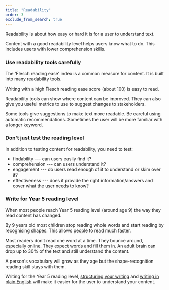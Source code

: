 ```yaml
---
title: "Readability"
order: 3
exclude_from_search: true
---
```


Readability is about how easy or hard it is for a user to understand text.

Content with a good readability level helps users know what to do. This includes users with lower comprehension skills.

### Use readability tools carefully

The 'Flesch reading ease' index is a common measure for content. It is built into many readability tools.

Writing with a high Flesch reading ease score (about 100) is easy to read.

Readability tools can show where content can be improved. They can also give you useful metrics to use to suggest changes to stakeholders.

Some tools give suggestions to make text more readable. Be careful using automatic recommendations. Sometimes the user will be more familiar with a longer keyword.

### Don't just test the reading level

In addition to testing content for readability, you need to test:

- findability --- can users easily find it?
- comprehension --- can users understand it?
- engagement --- do users read enough of it to understand or skim over it?
- effectiveness --- does it provide the right information/answers and cover what the user needs to know?

### Write for Year 5 reading level

When most people reach Year 5 reading level (around age 9) the way they read content has changed.

By 9 years old most children stop reading whole words and start reading by recognising shapes. This allows people to read much faster.

Most readers don’t read one word at a time. They bounce around, especially online. They expect words and fill them in. An adult brain can drop up to 30% of the text and still understand the content.

A person's vocabulary will grow as they age but the shape-recognition reading skill stays with them.

Writing for the Year 5 reading level, [structuring your writing](/content-structure/) and [writing in plain English](#plain-english) will make it easier for the user to understand your content.
